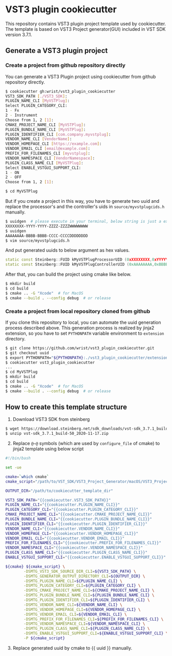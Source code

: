 # VST3 plugin cookiecutter

This repository contains VST3 plugin project template used by cookiecutter.
The template is based on VST3 Project generator(GUI) included in VST SDK version 3.7.1.

## Generate a VST3 plugin project

### Create a project from github repository directly

You can generate a VST3 Plugin project using cookiecutter from github repository directly.

```sh
$ cookiecutter gh:wrist/vst3_plugin_cookiecutter
VST3_SDK_PATH [./VST3_SDK]:
PLUGIN_NAME_CLI [MyVSTPlug]:
Select PLUGIN_CATEGORY_CLI:
1 - Fx
2 - Instrument
Choose from 1, 2 [1]:
CMAKE_PROJECT_NAME_CLI [MyVSTPlug]:
PLUGIN_BUNDLE_NAME_CLI [MyVSTPlug]:
PLUGIN_IDENTIFIER_CLI [com.company.myvstplug]:
VENDOR_NAME_CLI [VendorName]:
VENDOR_HOMEPAGE_CLI [https://example.com]:
VENDOR_EMAIL_CLI [email@example.com]:
PREFIX_FOR_FILENAMES_CLI [myvstplug]:
VENDOR_NAMESPACE_CLI [VendorNamespace]:
PLUGIN_CLASS_NAME_CLI [MyVSTPlug]:
Select ENABLE_VSTGUI_SUPPORT_CLI:
1 - ON
2 - OFF
Choose from 1, 2 [1]:

$ cd MyVSTPlug
```

But if you create a project in this way, you have to generate two uuid and replace the processor's and the controller's uids in `source/myvstplugcids.h` manually.

```sh
$ uuidgen  # please execute in your terminal, below string is just a example and it's hex values in fact.
XXXXXXXX-YYYY-YYYY-ZZZZ-ZZZZWWWWWWWW
$ uuidgen
AAAAAAAA-BBBB-BBBB-CCCC-CCCCDDDDDDDD
$ vim source/myvstplugcids.h
```

And put generated uuids to below argument as hex values.

```cpp
static const Steinberg::FUID kMyVSTPlugProcessorUID (0xXXXXXXXX,0xYYYYYYYY,0xZZZZZZZZ,0xWWWWWWWW);
static const Steinberg::FUID kMyVSTPlugControllerUID (0xAAAAAAAA,0xBBBBBBBB,0xCCCCCCCC,0xDDDDDDDD);
```

After that, you can build the project using cmake like below.

```sh
$ mkdir build
$ cd build
$ cmake .. -G "Xcode"  # for MacOS
$ cmake --build . --config debug  # or release
```

### Create a project from local repository cloned from github

If you clone this repository to local, you can automate the uuid generation process described above.
This generation process is realized by jinja2 extension, so you have to set `PYTHONPATH` variable environment to `extension` directory.

```sh
$ git clone https://github.com/wrist/vst3_plugin_cookiecutter.git
$ git checkout uuid
$ export PYTHONPATH="${PYTHONPATH}:./vst3_plugin_cookiecutter/extensions"
$ cookiecutter vst3_plugin_cookiecutter
...
$ cd MyVSTPlug
$ mkdir build
$ cd build
$ cmake .. -G "Xcode"  # for MacOS
$ cmake --build . --config debug  # or release
```

## How to create this template structure

1. Download VST3 SDK from steinberg

```sh
$ wget https://download.steinberg.net/sdk_downloads/vst-sdk_3.7.1_build-50_2020-11-17.zip
$ unzip vst-sdk_3.7.1_build-50_2020-11-17.zip
```

2. Replace `@~@` symbols (which are used by `configure_file` of cmake) to jinja2 template using below script


```sh
#!/bin/bash

set -ue

cmake=`which cmake`
cmake_script="/path/to/VST_SDK/VST3_Project_Generator/macOS/VST3_Project_Generator.app/Contents/Resources/GenerateVST3Plugin.cmake"

OUTPUT_DIR="/path/to/cookiecutter_template_dir"

VST3_SDK_PATH="{{cookiecutter.VST3_SDK_PATH}}"
PLUGIN_NAME_CLI="{{cookiecutter.PLUGIN_NAME_CLI}}"
PLUGIN_CATEGORY_CLI="{{cookiecutter.PLUGIN_CATEGORY_CLI}}"
CMAKE_PROJECT_NAME_CLI="{{cookiecutter.CMAKE_PROJECT_NAME_CLI}}"
PLUGIN_BUNDLE_NAME_CLI="{{cookiecutter.PLUGIN_BUNDLE_NAME_CLI}}"
PLUGIN_IDENTIFIER_CLI="{{cookiecutter.PLUGIN_IDENTIFIER_CLI}}"
VENDOR_NAME_CLI="{{cookiecutter.VENDOR_NAME_CLI}}"
VENDOR_HOMEPAGE_CLI="{{cookiecutter.VENDOR_HOMEPAGE_CLI}}"
VENDOR_EMAIL_CLI="{{cookiecutter.VENDOR_EMAIL_CLI}}"
PREFIX_FOR_FILENAMES_CLI="{{cookiecutter.PREFIX_FOR_FILENAMES_CLI}}"
VENDOR_NAMESPACE_CLI="{{cookiecutter.VENDOR_NAMESPACE_CLI}}"
PLUGIN_CLASS_NAME_CLI="{{cookiecutter.PLUGIN_CLASS_NAME_CLI}}"
ENABLE_VSTGUI_SUPPORT_CLI="{{cookiecutter.ENABLE_VSTGUI_SUPPORT_CLI}}"

${cmake} ${cmake_script} \
        -DSMTG_VST3_SDK_SOURCE_DIR_CLI=${VST3_SDK_PATH} \
        -DSMTG_GENERATOR_OUTPUT_DIRECTORY_CLI=${OUTPUT_DIR} \
        -DSMTG_PLUGIN_NAME_CLI=${PLUGIN_NAME_CLI} \
        -DSMTG_PLUGIN_CATEGORY_CLI=${PLUGIN_CATEGORY_CLI} \
        -DSMTG_CMAKE_PROJECT_NAME_CLI=${CMAKE_PROJECT_NAME_CLI} \
        -DSMTG_PLUGIN_BUNDLE_NAME_CLI=${PLUGIN_BUNDLE_NAME_CLI} \
        -DSMTG_PLUGIN_IDENTIFIER_CLI=${PLUGIN_IDENTIFIER_CLI} \
        -DSMTG_VENDOR_NAME_CLI=${VENDOR_NAME_CLI} \
        -DSMTG_VENDOR_HOMEPAGE_CLI=${VENDOR_HOMEPAGE_CLI} \
        -DSMTG_VENDOR_EMAIL_CLI=${VENDOR_EMAIL_CLI} \
        -DSMTG_PREFIX_FOR_FILENAMES_CLI=${PREFIX_FOR_FILENAMES_CLI} \
        -DSMTG_VENDOR_NAMESPACE_CLI=${VENDOR_NAMESPACE_CLI} \
        -DSMTG_PLUGIN_CLASS_NAME_CLI=${PLUGIN_CLASS_NAME_CLI} \
        -DSMTG_ENABLE_VSTGUI_SUPPORT_CLI=${ENABLE_VSTGUI_SUPPORT_CLI} \
        -P ${cmake_script}
```

3. Replace generated uuid by cmake to {{ uuid }} manually.
